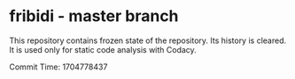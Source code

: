 # fribidi - master branch

This repository contains frozen state of the repository.
Its history is cleared. It is used only for static code
analysis with Codacy.

Commit Time: 1704778437